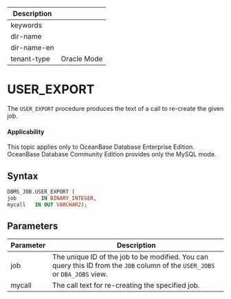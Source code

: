 | Description   |                 |
|---------------|-----------------|
| keywords      |                 |
| dir-name      |                 |
| dir-name-en   |                 |
| tenant-type   | Oracle Mode     |


# USER_EXPORT

The `USER_EXPORT` procedure produces the text of a call to re-create the given job.

  <main id="notice" >
    <h4>Applicability</h4>
    <p>This topic applies only to OceanBase Database Enterprise Edition. OceanBase Database Community Edition provides only the MySQL mode. </p>
  </main>

## Syntax

```sql
DBMS_JOB.USER_EXPORT (
job        IN BINARY_INTEGER,
mycall   IN OUT VARCHAR2);
```



## Parameters



| Parameter | Description |
|--------|--------------------------------------------------------------------------------------|
| job | The unique ID of the job to be modified. You can query this ID from the `JOB` column of the `USER_JOBS` or `DBA_JOBS` view.  |
| mycall | The call text for re-creating the specified job.  |